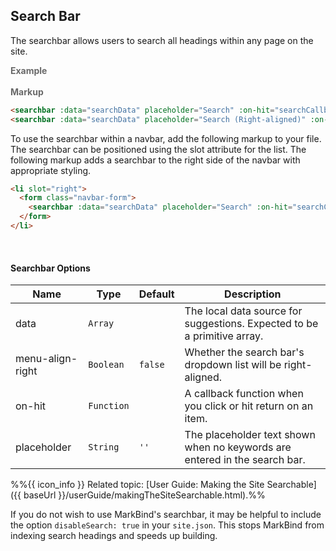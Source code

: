 ## Search Bar

The searchbar allows users to search all headings within any page on the site.

<box border-left-color="#00B0F0">
  <i style="font-style: normal; font-weight: bold; color: dimgray">Example</i><br>
  <searchbar :data="searchData" placeholder="Search" :on-hit="searchCallback"></searchbar>
  <br>
  <searchbar :data="searchData" placeholder="Search (Right-aligned)" :on-hit="searchCallback" menu-align-right></searchbar>
</box>

<tip-box border-left-color="black">
<i style="font-style: normal; font-weight: bold; color: dimgray">Markup</i>

``` html
<searchbar :data="searchData" placeholder="Search" :on-hit="searchCallback"></searchbar>
<searchbar :data="searchData" placeholder="Search (Right-aligned)" :on-hit="searchCallback" menu-align-right></searchbar>
```

To use the searchbar within a navbar, add the following markup to your file. The searchbar can be positioned using the slot attribute for the list. The following markup adds a searchbar to the right side of the navbar with appropriate styling.

```html
<li slot="right">
  <form class="navbar-form">
    <searchbar :data="searchData" placeholder="Search" :on-hit="searchCallback"></searchbar>
  </form>
</li>
```
</tip-box>
<br>

#### Searchbar Options

Name | Type | Default | Description
---- | ---- | ------- | ------
data | `Array` || The local data source for suggestions. Expected to be a primitive array.
menu-align-right | `Boolean` | `false` | Whether the search bar's dropdown list will be right-aligned.
on-hit | `Function` || A callback function when you click or hit return on an item.
placeholder | `String` | `''` | The placeholder text shown when no keywords are entered in the search bar.


%%{{ icon_info }} Related topic: [User Guide: Making the Site Searchable]({{ baseUrl }}/userGuide/makingTheSiteSearchable.html).%%

If you do not wish to use MarkBind's searchbar, it may be helpful to include the option `disableSearch: true` in your `site.json`. This stops MarkBind from indexing search headings and speeds up building.